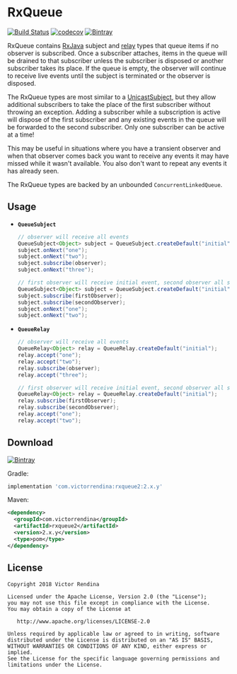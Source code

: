 RxQueue
=======

[![Build Status](https://travis-ci.org/vrendina/RxQueue.svg?branch=master)](https://travis-ci.org/vrendina/RxQueue)
[![codecov](https://codecov.io/gh/vrendina/RxQueue/branch/master/graph/badge.svg)](https://codecov.io/gh/vrendina/RxQueue)
[![Bintray](https://img.shields.io/bintray/v/vrendina/maven/RxQueue.svg?maxAge=2592000)](https://bintray.com/vrendina/maven/RxQueue/_latestVersion)

 RxQueue contains [RxJava][rx] subject and [relay][relay] types that queue items if no observer is subscribed.
 Once a subscriber attaches, items in the queue will be drained to that subscriber unless the subscriber is 
 disposed or another subscriber takes its place. If the queue is empty, the observer will continue to receive live events
 until the subject is terminated or the observer is disposed.
 
The RxQueue types are most similar to a [UnicastSubject][unicast], but they allow additional subscribers to take the place
 of the first subscriber without throwing an exception. Adding a subscriber while a subscription is active will dispose of the first subscriber and any existing events in the 
 queue will be forwarded to the second subscriber. Only one subscriber can be active at a time!
 
 This may be useful in situations where you have a transient observer and when that observer comes back you
 want to receive any events it may have missed while it wasn't available. You also don't want to repeat any events
 it has already seen.  
 
The RxQueue types are backed by an unbounded `ConcurrentLinkedQueue`. 
 
Usage
-----

* **`QueueSubject`**

    ```java
    // observer will receive all events
    QueueSubject<Object> subject = QueueSubject.createDefault("initial");
    subject.onNext("one");
    subject.onNext("two");
    subject.subscribe(observer);
    subject.onNext("three");
  
    // first observer will receive initial event, second observer all subsequent events
    QueueSubject<Object> subject = QueueSubject.createDefault("initial");
    subject.subscribe(firstObserver);
    subject.subscribe(secondObserver);
    subject.onNext("one");
    subject.onNext("two");
    ```

* **`QueueRelay`**

    ```java 
    // observer will receive all events
    QueueRelay<Object> relay = QueueRelay.createDefault("initial");
    relay.accept("one");
    relay.accept("two");
    relay.subscribe(observer);
    relay.accept("three");
    
    // first observer will receive initial event, second observer all subsequent events
    QueueRelay<Object> relay = QueueRelay.createDefault("initial");
    relay.subscribe(firstObserver);
    relay.subscribe(secondObserver);
    relay.accept("one");
    relay.accept("two");
    ```

Download
--------

[![Bintray](https://img.shields.io/bintray/v/vrendina/maven/RxQueue.svg?maxAge=2592000)](https://bintray.com/vrendina/maven/RxQueue/_latestVersion)

Gradle:
```groovy
implementation 'com.victorrendina:rxqueue2:2.x.y'
```

Maven: 
```xml
<dependency>
  <groupId>com.victorrendina</groupId>
  <artifactId>rxqueue2</artifactId>
  <version>2.x.y</version>
  <type>pom</type>
</dependency>
```

License
-------

    Copyright 2018 Victor Rendina

    Licensed under the Apache License, Version 2.0 (the "License");
    you may not use this file except in compliance with the License.
    You may obtain a copy of the License at

       http://www.apache.org/licenses/LICENSE-2.0

    Unless required by applicable law or agreed to in writing, software
    distributed under the License is distributed on an "AS IS" BASIS,
    WITHOUT WARRANTIES OR CONDITIONS OF ANY KIND, either express or implied.
    See the License for the specific language governing permissions and
    limitations under the License.

[rx]: https://github.com/ReactiveX/RxJava/
[relay]: https://github.com/JakeWharton/RxRelay
[unicast]: http://reactivex.io/RxJava/javadoc/io/reactivex/subjects/UnicastSubject.html
